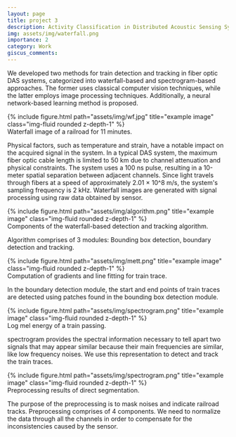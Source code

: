 ```yaml
---
layout: page
title: project 3
description: Activity Classification in Distributed Acoustic Sensing Systems
img: assets/img/waterfall.png
importance: 2
category: Work
giscus_comments: 
---
```


We developed two methods for train detection and tracking in fiber optic DAS systems, categorized into waterfall-based and spectrogram-based approaches. The former uses classical computer vision techniques, while the latter employs image processing techniques. Additionally, a neural network-based learning method is proposed. 

<div class="row">
    <div class="col-sm mt-3 mt-md-0">
        {% include figure.html path="assets/img/wf.jpg" title="example image" class="img-fluid rounded z-depth-1" %}
    </div>
</div>
<div class="caption">
    Waterfall image of a railroad for 11 minutes. 
</div>


Physical factors, such as temperature and strain, have a notable impact on the acquired signal in the system. In a typical DAS system, the maximum fiber optic cable length is limited to 50 km due to channel attenuation and physical constraints. The system uses a 100 ns pulse, resulting in a 10-meter spatial separation between adjacent channels. Since light travels through fibers at a speed of approximately 2.01 × 10^8 m/s, the system's sampling frequency is 2 kHz. Waterfall images are generated with signal processing using raw data obtained by sensor. 


<div class="row justify-content-sm-center">
    <div class="col-sm mt-3 mt-md-0">
        {% include figure.html path="assets/img/algorithm.png" title="example image" class="img-fluid rounded z-depth-1" %}
    </div>
</div>
<div class="caption">
    Components of the waterfall-based detection and tracking algorithm.
</div>

Algorithm comprises of 3 modules: Bounding box detection, boundary detection and tracking. 

<div class="row justify-content-sm-center">
    <div class="col-sm mt-3 mt-md-0">
        {% include figure.html path="assets/img/mett.png" title="example image" class="img-fluid rounded z-depth-1" %}
    </div>
</div>
<div class="caption">
    Computation of gradients and line fitting for train trace.
</div>

In the boundary detection module, the start and end points of train traces are detected using patches found in the bounding box detection module.

<div class="row">
    <div class="col-sm mt-3 mt-md-0">
        {% include figure.html path="assets/img/spectrogram.png" title="example image" class="img-fluid rounded z-depth-1" %}
    </div>
</div>
<div class="caption">
    Log mel energy of a train passing.
</div>

 spectrogram provides the spectral information necessary to tell apart two signals that may appear similar because their main frequencies are similar, like low frequency noises. We use this representation to detect and track the train traces.

<div class="row">
    <div class="col-sm mt-3 mt-md-0">
        {% include figure.html path="assets/img/spectrogram.png" title="example image" class="img-fluid rounded z-depth-1" %}
    </div>
</div>
<div class="caption">
    Preprocessing results of direct segmentation.
</div>

The purpose of the preprocessing is to mask noises and indicate railroad tracks. Preprocessing comprises of 4 components. We need to normalize the data through all the channels in order to compensate for the inconsistencies caused by the sensor.
